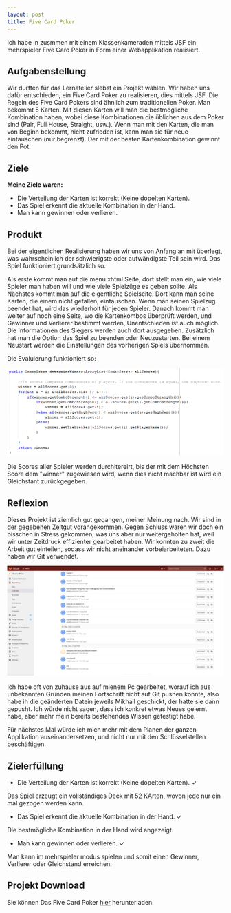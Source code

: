 ```yaml
---
layout: post
title: Five Card Poker
---
```


Ich habe in zusmmen mit einem Klassenkameraden mittels JSF ein mehrspieler Five Card Poker in Form einer Webapplikation realisiert.
<!--break-->

## Aufgabenstellung
Wir durften für das Lernatelier slebst ein Projekt wählen. Wir haben uns dafür entschieden, ein Five Card Poker zu realisieren, dies mittels JSF.
Die Regeln des Five Card Pokers sind ähnlich zum traditionellen Poker. Man bekommt 5 Karten. Mit diesen Karten will man die bestmögliche Kombination haben, wobei diese Kombinationen die üblichen aus dem Poker sind (Pair, Full House, Straight, usw.).
Wenn man mit den Karten, die man von Beginn bekommt, nicht zufrieden ist, kann man sie für neue eintauschen (nur begrenzt). Der mit der besten Kartenkombination gewinnt den Pot.

## Ziele

**Meine Ziele waren:**

- Die Verteilung der Karten ist korrekt (Keine dopelten Karten).
- Das Spiel erkennt die aktuelle Kombination in der Hand.
- Man kann gewinnen oder verlieren. 

## Produkt

Bei der eigentlichen Realisierung haben wir uns von Anfang an mit überlegt, was wahrscheinlich der schwierigste oder aufwändigste Teil sein wird. Das Spiel funktioniert grundsätzlich so.

Als erste kommt man auf die menu.xhtml Seite, dort stellt man ein, wie viele Spieler man haben will und wie viele Spielzüge es geben sollte. Als Nächstes kommt man auf die eigentliche Spielseite. Dort kann man seine Karten, die einem nicht gefallen, eintauschen. Wenn man seinen Spielzug beendet hat, wird das wiederholt für jeden Spieler. 
Danach kommt man weiter auf noch eine Seite, wo die Kartenkombos überprüft werden, und Gewinner und Verlierer bestimmt werden, Unentschieden ist auch möglich. Die Informationen des Siegers werden auch dort ausgegeben. Zusätzlich hat man die Option das Spiel zu beenden oder Neuzustarten. Bei einem Neustart werden die Einstellungen des vorherigen Spiels übernommen. 

Die Evaluierung funktioniert so:

![determineWinner](images/determineWinner.png)

Die Scores aller Spieler werden durchitereirt, bis der mit dem Höchsten Score dem "winner" zugewiesen wird, wenn dies nicht machbar ist wird ein Gleichstant zurückgegeben. 

## Reflexion

Dieses Projekt ist ziemlich gut gegangen, meiner Meinung nach. Wir sind in der gegebenen Zeitgut vorangekommen. Gegen Schluss waren wir doch ein bisschen in Stress gekommen, was uns aber nur weitergeholfen hat, weil wir unter Zeitdruck effizienter gearbeitet haben. 
Wir konnten zu zweit die Arbeit gut einteilen, sodass wir nicht aneinander vorbeiarbeiteten. Dazu haben wir Git verwendet.

![commitverlauf](images/commitverlaufFCP.PNG)

Ich habe oft von zuhause aus auf mienem Pc gearbeitet, worauf ich aus unbekannten Gründen meinen Fortschritt nicht auf Git pushen konnte, also habe ih die geänderten Datein jeweils Mikhail geschickt, der hatte sie dann gepusht. Ich würde nicht sagen, dass ich konkret etwas Neues gelernt habe, aber mehr mein bereits bestehendes Wissen gefestigt habe.

Für nächstes Mal würde ich mich mehr mit dem Planen der ganzen Applikation auseinandersetzen, und nicht nur mit den Schlüsselstellen beschäftigen.

## Zielerfüllung

- Die Verteilung der Karten ist korrekt (Keine dopelten Karten). ✓

Das Spiel erzeugt ein vollständiges Deck mit 52 KArten, wovon jede nur ein mal gezogen werden kann.

- Das Spiel erkennt die aktuelle Kombination in der Hand. ✓

Die bestmögliche Kombination in der Hand wird angezeigt.

- Man kann gewinnen oder verlieren. ✓

Man kann im mehrspieler modus spielen und somit einen Gewinner, Verlierer oder Gleichstand erreichen.

## Projekt Download

Sie können Das Five Card Poker  <a href="files/fivecardpoker.zip" download>hier</a> herunterladen.

